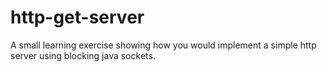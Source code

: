 # http-get-server

A small learning exercise showing how you would implement a simple http server using blocking java sockets. 
